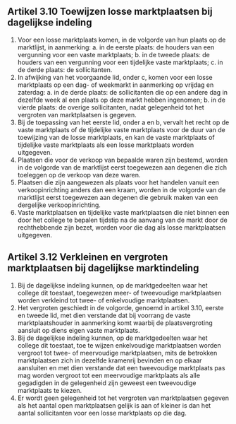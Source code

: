 ## Artikel 3.10 Toewijzen losse marktplaatsen bij dagelijkse indeling

1. Voor een losse marktplaats komen, in de volgorde van hun plaats op de marktlijst, in
aanmerking:
a. in de eerste plaats: de houders van een vergunning voor een vaste marktplaats;
b. in de tweede plaats: de houders van een vergunning voor een tijdelijke vaste
marktplaats;
c. in de derde plaats: de sollicitanten.
2. In afwijking van het voorgaande lid, onder c, komen voor een losse marktplaats op
een dag- of weekmarkt in aanmerking op vrijdag en zaterdag:
a. in de derde plaats: de sollicitanten die op een andere dag in dezelfde week al een
plaats op deze markt hebben ingenomen;
b. in de vierde plaats: de overige sollicitanten, nadat gelegenheid tot het vergroten
van marktplaatsen is gegeven.
3. Bij de toepassing van het eerste lid, onder a en b, vervalt het recht op de vaste
marktplaats of de tijdelijke vaste marktplaats voor de duur van de toewijzing van de
losse marktplaats, en kan de vaste marktplaats of tijdelijke vaste marktplaats als een
losse marktplaats worden uitgegeven.
4. Plaatsen die voor de verkoop van bepaalde waren zijn bestemd, worden in de
volgorde van de marktlijst eerst toegewezen aan degenen die zich toeleggen op de
verkoop van deze waren.
5. Plaatsen die zijn aangewezen als plaats voor het handelen vanuit een verkoopinrichting
anders dan een kraam, worden in de volgorde van de marktlijst eerst toegewezen aan
degenen die gebruik maken van een dergelijke verkoopinrichting.
6. Vaste marktplaatsen en tijdelijke vaste marktplaatsen die niet binnen een door het
college te bepalen tijdstip na de aanvang van de markt door de rechthebbende zijn
bezet, worden voor die dag als losse marktplaatsen uitgegeven.

## Artikel 3.12 Verkleinen en vergroten marktplaatsen bij dagelijkse marktindeling

1. Bij de dagelijkse indeling kunnen, op de marktgedeelten waar het college dit
toestaat, toegewezen meer- of tweevoudige marktplaatsen worden verkleind tot
twee- of enkelvoudige marktplaatsen.
2. Het vergroten geschiedt in de volgorde, genoemd in artikel 3.10, eerste en tweede
lid, met dien verstande dat bij voorrang de vaste marktplaatshouder in aanmerking
komt waarbij de plaatsvergroting aansluit op diens eigen vaste marktplaats.
3. Bij de dagelijkse indeling kunnen, op de marktgedeelten waar het college
dit toestaat, toe te wijzen enkelvoudige marktplaatsen worden vergroot tot
twee- of meervoudige marktplaatsen, mits de betrokken marktplaatsen zich in
dezelfde kramenrij bevinden en op elkaar aansluiten en met dien verstande dat
een tweevoudige marktplaats pas mag worden vergroot tot een meervoudige
marktplaats als alle gegadigden in de gelegenheid zijn geweest een tweevoudige
marktplaats te kiezen.
4. Er wordt geen gelegenheid tot het vergroten van marktplaatsen gegeven als het
aantal open marktplaatsen gelijk is aan of kleiner is dan het aantal sollicitanten voor
een losse marktplaats op die dag.

